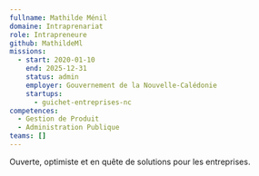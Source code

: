 ```yaml
---
fullname: Mathilde Ménil
domaine: Intraprenariat
role: Intrapreneure
github: MathildeMl
missions:
  - start: 2020-01-10
    end: 2025-12-31
    status: admin
    employer: Gouvernement de la Nouvelle-Calédonie
    startups:
      - guichet-entreprises-nc
competences:
  - Gestion de Produit
  - Administration Publique
teams: []
---
```

Ouverte, optimiste et en quête de solutions pour les entreprises.